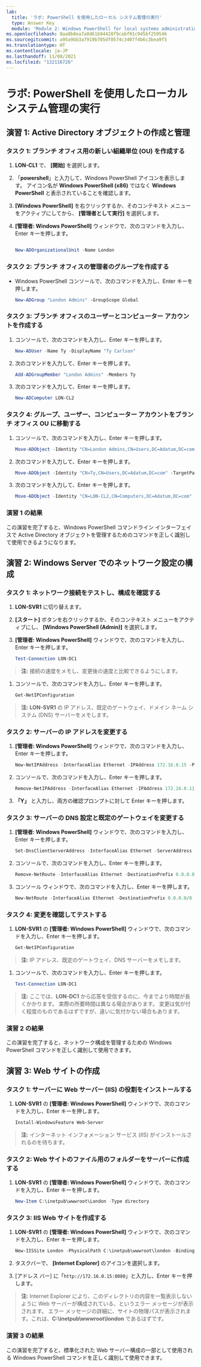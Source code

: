 ```yaml
---
lab:
  title: 'ラボ: PowerShell を使用したローカル システム管理の実行'
  type: Answer Key
  module: 'Module 2: Windows PowerShell for local systems administration'
ms.openlocfilehash: 8aa8b8ea7a0d61b94428f9cabf91c945bf259546
ms.sourcegitcommit: a95a9bb3a7919b785df0574c3407f4b6c3bea9f5
ms.translationtype: HT
ms.contentlocale: ja-JP
ms.lasthandoff: 11/08/2021
ms.locfileid: "132116726"
---
```

# <a name="lab-performing-local-system-administration-with-powershell"></a>ラボ: PowerShell を使用したローカル システム管理の実行

## <a name="exercise-1-creating-and-managing-active-directory-objects"></a>演習 1: Active Directory オブジェクトの作成と管理

### <a name="task-1-create-a-new-organizational-unit-ou-for-a-branch-office"></a>タスク 1: ブランチ オフィス用の新しい組織単位 (OU) を作成する

1. **LON-CL1** で、 **[開始]** を選択します。

1. 「**powershell**」と入力して、Windows PowerShell アイコンを表示します。 アイコン名が **Windows PowerShell (x86)** ではなく **Windows PowerShell** と表示されていることを確認します。

1. **[Windows PowerShell]** を右クリックするか、そのコンテキスト メニューをアクティブにしてから、 **[管理者として実行]** を選択します。

1. **[管理者: Windows PowerShell]** ウィンドウで、次のコマンドを入力し、Enter キーを押します。

   ```powershell
   
   New-ADOrganizationalUnit -Name London
   ```

### <a name="task-2-create-group-for-branch-office-administrators"></a>タスク 2: ブランチ オフィスの管理者のグループを作成する

- Windows PowerShell コンソールで、次のコマンドを入力し、Enter キーを押します。

   ```powershell
   New-ADGroup "London Admins" -GroupScope Global
   ```

### <a name="task-3-create-a-user-and-computer-account-for-the-branch-office"></a>タスク 3: ブランチ オフィスのユーザーとコンピューター アカウントを作成する

1. コンソールで、次のコマンドを入力し、Enter キーを押します。

   ```powershell
   New-ADUser -Name Ty -DisplayName "Ty Carlson" 
   ```

1. 次のコマンドを入力して、Enter キーを押します。

   ```powershell
   Add-ADGroupMember "London Admins" -Members Ty
   ```

1. 次のコマンドを入力して、Enter キーを押します。

   ```powershell
   New-ADComputer LON-CL2
   ```

### <a name="task-4-move-the-group-user-and-computer-accounts-to-the-branch-office-ou"></a>タスク 4: グループ、ユーザー、コンピューター アカウントをブランチ オフィス OU に移動する

1. コンソールで、次のコマンドを入力し、Enter キーを押します。

   ```powershell
   Move-ADObject -Identity "CN=London Admins,CN=Users,DC=Adatum,DC=com" -TargetPath "OU=London,DC=Adatum,DC=com"
   ```

2. 次のコマンドを入力して、Enter キーを押します。

   ```powershell
   Move-ADObject -Identity "CN=Ty,CN=Users,DC=Adatum,DC=com" -TargetPath "OU=London,DC=Adatum,DC=com"
   ```

3. 次のコマンドを入力して、Enter キーを押します。

   ```powershell
   Move-ADObject -Identity "CN=LON-CL2,CN=Computers,DC=Adatum,DC=com" -TargetPath "OU=London,DC=Adatum,DC=com"
   ```

### <a name="exercise-1-results"></a>演習 1 の結果

この演習を完了すると、Windows PowerShell コマンドライン インターフェイスで Active Directory オブジェクトを管理するためのコマンドを正しく識別して使用できるようになります。

## <a name="exercise-2-configuring-network-settings-on-windows-server"></a>演習 2: Windows Server でのネットワーク設定の構成

### <a name="task-1-test-the-network-connection-and-review-the-configuration"></a>タスク 1: ネットワーク接続をテストし、構成を確認する

1. **LON-SVR1** に切り替えます。
1. **[スタート]** ボタンを右クリックするか、そのコンテキスト メニューをアクティブにし、 **[Windows PowerShell (Admin)]** を選択します。
1. **[管理者: Windows PowerShell]** ウィンドウで、次のコマンドを入力し、Enter キーを押します。

   ```powershell
   Test-Connection LON-DC1
   ```

> **注:** 接続の速度をメモし、変更後の速度と比較できるようにします。

1. コンソールで、次のコマンドを入力し、Enter キーを押します。

   ```powershell
   Get-NetIPConfiguration
   ```

> **注:** **LON-SVR1** の IP アドレス、既定のゲートウェイ、ドメイン ネーム システム (DNS) サーバーをメモします。

### <a name="task-2-change-the-server-ip-address"></a>タスク 2: サーバーの IP アドレスを変更する

1. **[管理者: Windows PowerShell]** ウィンドウで、次のコマンドを入力し、Enter キーを押します。

   ```powershell
   New-NetIPAddress -InterfaceAlias Ethernet -IPAddress 172.16.0.15 -PrefixLength 16
   ```

1. コンソールで、次のコマンドを入力し、Enter キーを押します。

   ```powershell
   Remove-NetIPAddress -InterfaceAlias Ethernet -IPAddress 172.16.0.11
   ```

1. **「Y」** と入力し、両方の確認プロンプトに対して Enter キーを押します。

### <a name="task-3-change-the-dns-settings-and-default-gateway-for-the-server"></a>タスク 3: サーバーの DNS 設定と既定のゲートウェイを変更する

1. **[管理者: Windows PowerShell]** ウィンドウで、次のコマンドを入力し、Enter キーを押します。

   ```powershell
   Set-DnsClientServerAddress -InterfaceAlias Ethernet -ServerAddress 172.16.0.12
   ```

2. コンソールで、次のコマンドを入力し、Enter キーを押します。

   ```powershell
   Remove-NetRoute -InterfaceAlias Ethernet -DestinationPrefix 0.0.0.0/0 -Confirm:$false
   ```

3. コンソール ウィンドウで、次のコマンドを入力し、Enter キーを押します。

   ```powershell
   New-NetRoute -InterfaceAlias Ethernet -DestinationPrefix 0.0.0.0/0 -NextHop 172.16.0.2
   ```

### <a name="task-4-verify-and-test-the-changes"></a>タスク 4: 変更を確認してテストする

1. **LON-SVR1** の **[管理者: Windows PowerShell]** ウィンドウで、次のコマンドを入力し、Enter キーを押します。

   ```powershell
   Get-NetIPConfiguration
   ```

> **注:** IP アドレス、既定のゲートウェイ、DNS サーバーをメモします。

1. コンソールで、次のコマンドを入力し、Enter キーを押します。

   ```powershell
   Test-Connection LON-DC1
   ```

> **注:** ここでは、**LON-DC1** から応答を受信するのに、今までより時間が長くかかります。 実際の所要時間は異なる場合があります。 変更は気が付く程度のものであるはずですが、違いに気付かない場合もあります。

### <a name="exercise-2-results"></a>演習 2 の結果

この演習を完了すると、ネットワーク構成を管理するための Windows PowerShell コマンドを正しく識別して使用できます。

## <a name="exercise-3-creating-a-website"></a>演習 3: Web サイトの作成

### <a name="task-1-install-the-web-server-iis-role-on-the-server"></a>タスク 1: サーバーに Web サーバー (IIS) の役割をインストールする

1. **LON-SVR1** の **[管理者: Windows PowerShell]** ウィンドウで、次のコマンドを入力し、Enter キーを押します。

   ```powershell
   Install-WindowsFeature Web-Server
   ```

> **注:** インターネット インフォメーション サービス (IIS) がインストールされるのを待ちます。

### <a name="task-2-create-a-folder-on-the-server-for-the-website-files"></a>タスク 2: Web サイトのファイル用のフォルダーをサーバーに作成する

1. **LON-SVR1** の **[管理者: Windows PowerShell]** ウィンドウで、次のコマンドを入力し、Enter キーを押します。

   ```powershell
   New-Item C:\inetpub\wwwroot\London -Type directory
   ```

### <a name="task-3-create-the-iis-website"></a>タスク 3: IIS Web サイトを作成する

1. **LON-SVR1** の **[管理者: Windows PowerShell]** ウィンドウで、次のコマンドを入力し、Enter キーを押します。

   ```powershell
   New-IISSite London -PhysicalPath C:\inetpub\wwwroot\london -BindingInformation "172.16.0.15:8080:"
   ```

2. タスクバーで、 **[Internet Explorer]** のアイコンを選択します。

3. [アドレス バー] に「`http://172.16.0.15:8080`」と入力し、Enter キーを押します。

> **注:** Internet Explorer により、このディレクトリの内容を一覧表示しないように Web サーバーが構成されている、というエラー メッセージが表示されます。 エラー メッセージの詳細に、サイトの物理パスが表示されます。これは、**C:\\inetpub\\wwwroot\\london** であるはずです。

### <a name="exercise-3-results"></a>演習 3 の結果

この演習を完了すると、標準化された Web サーバー構成の一部として使用される Windows PowerShell コマンドを正しく識別して使用できます。

